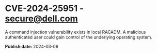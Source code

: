 # CVE-2024-25951 - secure@dell.com

A command injection vulnerability exists in local RACADM. A malicious authenticated user could gain control of the underlying operating system.

**Publish date:** 2024-03-09
